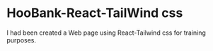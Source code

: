 # HooBank-React-TailWind css
I had been created a Web page using React-Tailwind css for training purposes.
